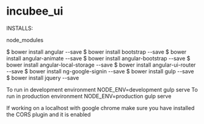 # incubee_ui

INSTALLS:

node_modules

$ bower install angular --save
$ bower install bootstrap --save
$ bower install angular-animate --save
$ bower install angular-bootstrap --save
$ bower install angular-local-storage --save
$ bower install angular-ui-router --save
$ bower install ng-google-signin --save
$ bower install gulp --save
$ bower install jquery --save

To run in development environment NODE_ENV=development gulp serve
To run in production environment NODE_ENV=production gulp serve

If working on a localhost with google chrome make sure you have installed the CORS plugin and it is enabled


